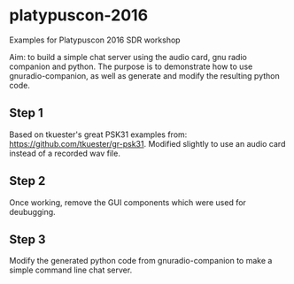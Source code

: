 # platypuscon-2016
Examples for Platypuscon 2016 SDR workshop

Aim: to build a simple chat server using the audio card, gnu radio companion and python. The purpose is to demonstrate how to use gnuradio-companion, as well as generate and modify the resulting python code.

Step 1
------
Based on tkuester's great PSK31 examples from: https://github.com/tkuester/gr-psk31. Modified slightly to use an audio card instead of a recorded wav file.

Step 2
------
Once working, remove the GUI components which were used for deubugging.

Step 3
-------
Modify the generated python code from gnuradio-companion to make a simple command line chat server.

